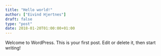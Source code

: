 ```yaml
---
title: "Hello world!"
author: ["Eivind Hjertnes"]
draft: false
type: "post"
date: 2018-01-20T01:00:00+01:00
---
```


Welcome to WordPress. This is your first post. Edit or delete it, then
start writing!
